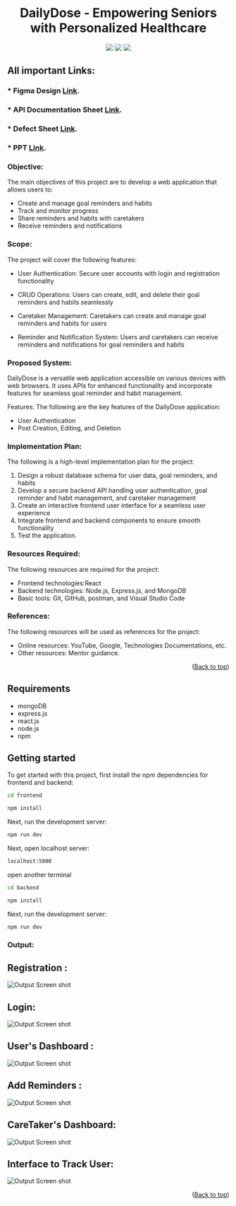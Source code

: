 <h1 align="center">DailyDose - Empowering Seniors with Personalized Healthcare</h1>
<div align="center">
<a href="https://github.com/sudhanshu-77/DailyDose/issues"><img src="https://img.shields.io/github/issues/sudhanshu-77/DailyDose"></a>
<a><img src="https://img.shields.io/github/forks/sudhanshu-77/DailyDose"></a>
<a><img src="https://img.shields.io/github/stars/sudhanshu-77/DailyDose"></a>
</div>


## All important Links:
### * Figma Design [Link](https://www.figma.com/design/CoSvGwviBa7rTsNv6IlKO7/homepage?node-id=0-1).
### * API Documentation Sheet [Link](https://docs.google.com/spreadsheets/d/1q_Adq-6TksKps731yWW_AFL8jbdpGxMQN4PFIzxe3Es/edit#gid=1434529666).
### * Defect Sheet [Link](https://docs.google.com/spreadsheets/d/1V0xGBUllnQPWy0sOCA8rVPRWxWkYSzQInf1OMiAjmL0/edit#gid=0).
### * PPT [Link](https://www.canva.com/design/DAGGhe7lkIc/iDvyr-d2SzqKMUGnagGveg/edit).


### Objective:
The main objectives of this project are to develop a web application that allows users to:
* Create and manage goal reminders and habits
* Track and monitor progress
* Share reminders and habits with caretakers
* Receive reminders and notifications
  
### Scope:
The project will cover the following features:
* User Authentication: Secure user accounts with login and registration functionality

* CRUD Operations: Users can create, edit, and delete their goal reminders and habits seamlessly
  
* Caretaker Management: Caretakers can create and manage goal reminders and habits for users
  
* Reminder and Notification System: Users and caretakers can receive reminders and notifications for goal reminders and habits

### Proposed System:
DailyDose is a versatile web application accessible on various devices with web browsers.
It uses APIs for enhanced functionality and incorporate features for seamless goal reminder and habit management.

Features:
The following are the key features of the DailyDose application:
* User Authentication
* Post Creation, Editing, and Deletion

### Implementation Plan:
The following is a high-level implementation plan for the project:
1. Design a robust database schema for user data, goal reminders, and habits
2.  Develop a secure backend API handling user authentication, goal reminder and habit management, and caretaker management
3.  Create an interactive frontend user interface for a seamless user experience
4. Integrate frontend and backend components to ensure smooth functionality
5.  Test the application.


### Resources Required:
The following resources are required for the project:
* 	Frontend technologies:React
* 	Backend technologies: Node.js, Express.js, and MongoDB
* 	Basic tools: Git, GitHub, postman, and Visual Studio Code

### References:
The following resources will be used as references for the project:
* Online resources: YouTube, Google, Technologies Documentations, etc.
* Other resources: Mentor guidance.
<p align="right">(<a href="#top">Back to top</a>)</p>

## Requirements
- mongoDB
- express.js
- react.js
- node.js
- npm

## Getting started

To get started with this project, 
first install the npm dependencies for frontend and backend:

```bash
cd frontend
```

```bash
npm install
```

Next, run the development server:

```bash
npm run dev
```
Next, open localhost server:

```bash
localhost:5000
```

open another terminal 

```bash
cd backend
```
```bash
npm install
```
Next, run the development server:

```bash
npm run dev
```



### Output:


## Registration :
![Output Screen shot](images/signup.png)

## Login:
![Output Screen shot](images/login.png)

## User's Dashboard :
![Output Screen shot](images/userdashboard.png)

## Add Reminders :
![Output Screen shot](images/reminder.png)

## CareTaker's Dashboard:
![Output Screen shot](images/caretakerdashboard.png)

## Interface to Track User:
![Output Screen shot](images/interface.png)


<p align="right">(<a href="#top">Back to top</a>)</p>









